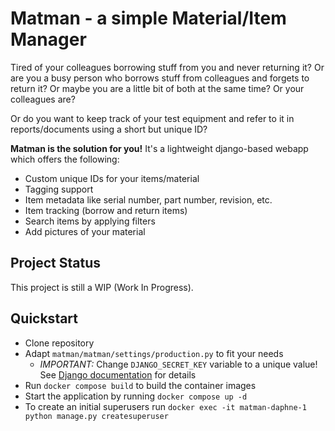 # Matman - a simple Material/Item Manager

Tired of your colleagues borrowing stuff from you and never returning it? Or are you a busy person who borrows stuff from colleagues and forgets to return it? Or maybe you are a little bit of both at the same time? Or your colleagues are?

Or do you want to keep track of your test equipment and refer to it in reports/documents using a short but unique ID?

**Matman is the solution for you!** It's a lightweight django-based webapp which offers the following:
- Custom unique IDs for your items/material
- Tagging support
- Item metadata like serial number, part number, revision, etc.
- Item tracking (borrow and return items)
- Search items by applying filters
- Add pictures of your material

## Project Status

This project is still a WIP (Work In Progress).

## Quickstart

- Clone repository
- Adapt `matman/matman/settings/production.py` to fit your needs
  - *IMPORTANT:* Change `DJANGO_SECRET_KEY` variable to a unique value! See [Django documentation](https://docs.djangoproject.com/en/4.1/ref/settings/#std-setting-SECRET_KEY) for details
- Run `docker compose build` to build the container images
- Start the application by running `docker compose up -d`
- To create an initial superusers run `docker exec -it matman-daphne-1 python manage.py createsuperuser`
